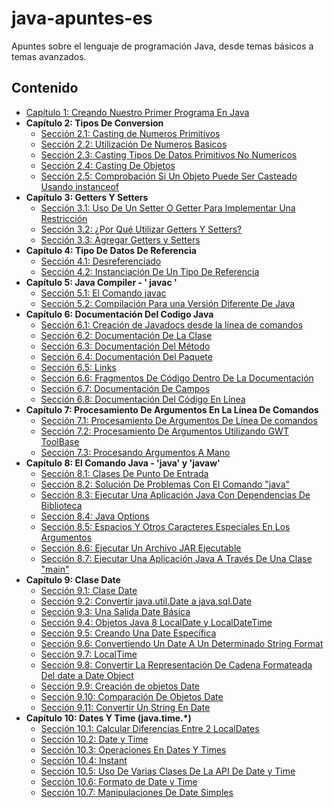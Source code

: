 # java-apuntes-es
Apuntes sobre el lenguaje de programación Java, desde temas básicos a temas avanzados.

## Contenido

* [Capítulo 1: Creando Nuestro Primer Programa En Java](Capitulo-01/PrimerProgramaEnJava.md)
* **Capítulo 2: Tipos De Conversion**
  * [Sección 2.1: Casting de Numeros Primitivos](Capitulo-02/CasteoNumerosPrimitivos.md)
  * [Sección 2.2: Utilización De Numeros Basicos](Capitulo-02/UtilizacionNumerosBasicos.md)
  * [Sección 2.3: Casting Tipos De Datos Primitivos No Numericos](Capitulo-02/CastingPrimitivosNoNumericos.md)
  * [Sección 2.4: Casting De Objetos](Capitulo-02/CastingObjetos.md)
  * [Sección 2.5: Comprobación Si Un Objeto Puede Ser Casteado Usando instanceof ](Capitulo-02/TestingCastingInstanceOf.md)
* **Capítulo 3: Getters Y Setters**
  * [Sección 3.1: Uso De Un Setter O Getter Para Implementar Una Restricción](Capitulo-03/GetterYSetterImplementarRestriccion.md)
  * [Sección 3.2: ¿Por Qué Utilizar Getters Y Setters?](Capitulo-03/PorqueUsarGetterYSetter.md)
  * [Sección 3.3: Agregar Getters y Setters](Capitulo-03/AgregarGetterSetter.md)
* **Capítulo 4: Tipo De Datos De Referencia**
  * [Sección 4.1: Desreferenciado](Capitulo-04/Desreferenciando.md)
  * [Sección 4.2: Instanciación De Un Tipo De Referencia](Capitulo-04/InstanciaTipoReferencia.md)
* **Capítulo 5: Java Compiler - ' javac '**
  * [Sección 5.1: El Comando javac](Capitulo-05/ComandoJavac.md)
  * [Sección 5.2: Compilación Para una Versión Diferente De Java](Capitulo-05/CompilacionParaVersionesDiferentes.md)
* **Capítulo 6: Documentación Del Codigo Java**
  * [Sección 6.1: Creación de Javadocs desde la línea de comandos](Capitulo-06/CreacionJavadocsDesdeLineaComandos.md)
  * [Sección 6.2: Documentación De La Clase](Capitulo-06/DocumentacionDeUnaClase.md)
  * [Sección 6.3: Documentación Del Método](Capitulo-06/DocumentacionDeLosMetodos.md)
  * [Sección 6.4: Documentación Del Paquete](Capitulo-06/DocumentacionDelPaquete.md)
  * [Sección 6.5: Links](Capitulo-06/Links.md)
  * [Sección 6.6: Fragmentos De Código Dentro De La Documentación](Capitulo-06/FragmentosDeCodigoDentroDocumentacion.md)
  * [Sección 6.7: Documentación De Campos](Capitulo-06/DocumentacionDeLosCampos.md)
  * [Sección 6.8: Documentación Del Código En Línea](Capitulo-06/DocumentacionDeCodigoDeUnaLinea.md)
* **Capítulo 7: Procesamiento De Argumentos En La Línea De Comandos**
  * [Sección 7.1: Procesamiento De Argumentos De Línea De comandos](Capitulo-07/ProcesamientoArgumentosLíneaComandos.md)
  * [Sección 7.2: Procesamiento De Argumentos Utilizando GWT ToolBase](Capitulo-07/ProcesamientoArgumentosUsandoGWTToolBase.md)
  * [Sección 7.3: Procesando Argumentos A Mano](Capitulo-07/ProcesandoArgumentosAMano.md)
* **Capítulo 8: El Comando Java - 'java' y 'javaw'**
  * [Sección 8.1: Clases De Punto De Entrada](Capitulo-08/ClasesDePuntoEntrada.md)
  * [Sección 8.2: Solución De Problemas Con El Comando "java"](Capitulo-08/SolucionProblemasConComandoJava.md)
  * [Sección 8.3: Ejecutar Una Aplicación Java Con Dependencias De Biblioteca](Capitulo-08/EjecutarAplicaciónJavaConDependenciasBiblioteca.md)
  * [Sección 8.4: Java Options](Capitulo-08/JavaOptions.md)
  * [Sección 8.5: Espacios Y Otros Caracteres Especiales En Los Argumentos](Capitulo-08/EspaciosYOtrosCaracteresEspecialesEnArgumentos.md)
  * [Sección 8.6: Ejecutar Un Archivo JAR Ejecutable](Capitulo-08/EjecutarArchivoJAREjecutable.md)
  * [Sección 8.7: Ejecutar Una Aplicación Java A Través De Una Clase "main"](Capitulo-08/EjecutarATravesDeMainClass.md)
* **Capítulo 9: Clase Date**
  * [Sección 9.1: Clase Date](Capitulo-09/ClaseDate.md)
  * [Sección 9.2: Convertir java.util.Date a java.sql.Date](Capitulo-09/ConvertirutilDateAsqlDate.md)
  * [Sección 9.3: Una Salida Date Básica](Capitulo-09/FechaDeSalidaBasica.md)
  * [Sección 9.4: Objetos Java 8 LocalDate y LocalDateTime](Capitulo-09/JavaOchoObjetosLocalDateYLocalDateTime.md)
  * [Sección 9.5: Creando Una Date Específica](Capitulo-09/CreandoUnaDateEspecifica.md)
  * [Sección 9.6: Convertiendo Un Date A Un Determinado String Format](Capitulo-09/ConvertirFechaADeterminadoStringFormat.md)
  * [Sección 9.7: LocalTime](Capitulo-09/LocalTime.md)
  * [Sección 9.8: Convertir La Representación De Cadena Formateada Del date a Date Object](Capitulo-09/ConvertirARepresentacionStringFormateadodateaObjetoDate.md)
  * [Sección 9.9: Creación de objetos Date](Capitulo-09/CreandoObjetosDate.md)
  * [Sección 9.10: Comparación De Objetos Date](Capitulo-09/ComparacionObjetosDate.md)
  * [Sección 9.11: Convertir Un String En Date](Capitulo-09/ConvirtiendoStringADate.md)
* **Capítulo 10: Dates Y Time (java.time.*)**
  * [Sección 10.1: Calcular Diferencias Entre 2 LocalDates](Capitulo-10/CalcularDiferenciasEntreDosLocalDates.md)
  * [Sección 10.2: Date y Time](Capitulo-10/DateYTime.md)
  * [Sección 10.3: Operaciones En Dates Y Times](Capitulo-10/OperacionesEnDatesYTimes.md)
  * [Sección 10.4: Instant](Capitulo-10/Momento.md)
  * [Sección 10.5: Uso De Varias Clases De La API De Date y Time](Capitulo-10/UsoVariasClasesDeDateTimeAPI.md)
  * [Sección 10.6: Formato de Date y Time](Capitulo-10/FormatoDateTime.md)
  * [Sección 10.7: Manipulaciones De Date Simples](Capitulo-10/ManipulacionSimpleDeDate.md)
  
  
